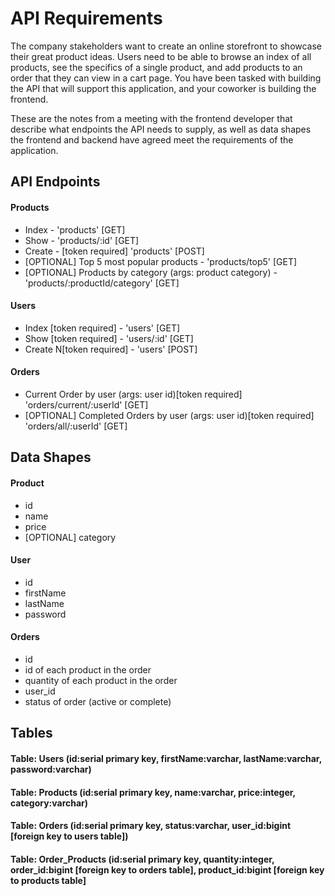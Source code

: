 # API Requirements
The company stakeholders want to create an online storefront to showcase their great product ideas. Users need to be able to browse an index of all products, see the specifics of a single product, and add products to an order that they can view in a cart page. You have been tasked with building the API that will support this application, and your coworker is building the frontend.

These are the notes from a meeting with the frontend developer that describe what endpoints the API needs to supply, as well as data shapes the frontend and backend have agreed meet the requirements of the application. 

## API Endpoints
#### Products
- Index - 'products' [GET] 
- Show - 'products/:id' [GET] 
- Create - [token required] 'products' [POST]
- [OPTIONAL] Top 5 most popular products - 'products/top5' [GET] 
- [OPTIONAL] Products by category (args: product category) - 'products/:productId/category' [GET]

#### Users
- Index [token required] - 'users' [GET]
- Show [token required] - 'users/:id' [GET]
- Create N[token required] - 'users' [POST]

#### Orders
- Current Order by user (args: user id)[token required] 'orders/current/:userId' [GET]
- [OPTIONAL] Completed Orders by user (args: user id)[token required] 'orders/all/:userId' [GET]

## Data Shapes
#### Product
-  id
- name
- price
- [OPTIONAL] category

#### User
- id
- firstName
- lastName
- password

#### Orders
- id
- id of each product in the order
- quantity of each product in the order
- user_id
- status of order (active or complete)

## Tables

#### Table: Users (id:serial primary key, firstName:varchar, lastName:varchar, password:varchar)

#### Table: Products (id:serial primary key, name:varchar, price:integer, category:varchar)

#### Table: Orders (id:serial primary key, status:varchar, user_id:bigint [foreign key to users table])

#### Table: Order_Products (id:serial primary key, quantity:integer, order_id:bigint [foreign key to orders table], product_id:bigint [foreign key to products table] 

